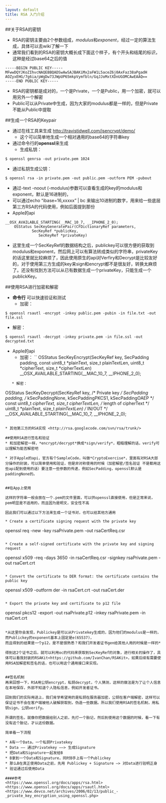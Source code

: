 ```yaml
---
layout: default
title: RSA 入门介绍
---
```


##关于RSA的密钥

* RSA的密钥主要由2个参数组成，*modulus*和*exponent*，经过一定的算法生成，具体可以去wiki了解一下
* 通常我们看到的RSA的密钥大概长成下面这个样子，有个开头和结尾的标识，这种是经过base64之后的值

```
-----BEGIN PUBLIC KEY-----
MFwwDQYJKoZIhvcNAQEBBQADSwAwSAJBAKiMx2aFW1L5aceZ6j0AxFaz38aPgadH
AOZyxEHG/7g6ia/pWgDw73JWpUP65mkpVymfbln/GqJJoMxtXDnUGOMCAwEAAQ==
-----END PUBLIC KEY-----
```

* RSA的密钥都是成对的，一个是Private，一个是Public，用一个加密，就可以用另外一个解密
* Public可以从Private中生成，因为大家的modulus都是一样的，但是Private不能从Public中提取

##生成一个RSA的Keypair
* 通过在线工具来生成  <http://travistidwell.com/jsencrypt/demo/>
   * 这个可以简单地生成一个相对通用的base64的字符串key
* 通过命令行的**openssl**来生成
   * 生成私钥：
```
$ openssl genrsa -out private.pem 1024
```

   * 通过私钥生成公钥：
```
$ openssl rsa -in private.pem -out public.pem -outform PEM -pubout
```
   * 通过-text -noout (-modulus)参数可以查看生成的key的modulus和exponent，默认是16进制的，
   * 可以通过echo “ibase=16,xxxxx” | bc 来输出10进制的数字，用来给一些底层第三方RSA的代码使用，例如后面提到那份
* Apple的api
```
__OSX_AVAILABLE_STARTING(__MAC_10_7, __IPHONE_2_0);
    OSStatus SecKeyGeneratePair(CFDictionaryRef parameters, 
            SecKeyRef *publicKey,
               SecKeyRef *privateKey) 
```
   * 这里生成一个SecKeyRef的数据结构之后，publickey可以很方便的获取到modulus和exponent，然后网上可以有算法转成类似的字符串，privateKey的话这里就比较麻烦了，因此使用原生的api对Verfiry和Decrypt是比较友好的，对于使用第三方生成的key来sign和encrypt都不是很友好，转换太麻烦了。还没有找到方法可以从已有数据生成一个privateKey，只能生成一个publickKey。

##使用RSA进行加密和解密
* **命令行**  可以快速验证和测试
   * 加密：
```
$ openssl rsautl -encrypt -inkey public.pem -pubin -in file.txt -out file.ssl
```
   * 解密：
```
$ openssl rsautl -decrypt -inkey private.pem -in file.ssl -out decrypted.txt
```
* Apple的api
   * 加密：
``
OSStatus SecKeyEncrypt(SecKeyRef key, SecPadding padding, const uint8_t *plainText, size_t plainTextLen, uint8_t *cipherText, size_t *cipherTextLen) __OSX_AVAILABLE_STARTING(__MAC_10_7, __IPHONE_2_0);
```
   * 解密：
```
OSStatus SecKeyDecrypt(SecKeyRef     key,         /* Private key */
               SecPadding     padding,      /* kSecPaddingNone,
                                                               kSecPaddingPKCS1,
                                                                           kSecPaddingOAEP */
              const uint8_t   *cipherText,
                                        size_t        cipherTextLen,  /* length of cipherText */
                                        uint8_t       *plainText, 
                                        size_t        *plainTextLen)  /* IN/OUT */
                      __OSX_AVAILABLE_STARTING(__MAC_10_7, __IPHONE_2_0);
```

* 其他第三方的RSA实现 <http://rsa.googlecode.com/svn/rsa/trunk/>

##使用RSA进行签名和验证
* 和加密解密一样，*encrypt/decrypt*换成*sign/verify*，粗糙理解的话，verify可以理解为能否解密吧
  
* 对于Apple的api，官方有个SampleCode，叫做*CryptoExercise*，里面有对RSA大部分操作的封装，可以简单使用和验证，但是非对称使用的时候（加密解密/签名验证 不是都用这些api配到使用的话）要注意一些参数的传递，例如SecPadding，openssl默认是paddingNone的。


##在App上使用

这样的字符串一般会放在一个.pem的文件里面，可以供openssl直接使用，但是正常来说，pem明显是不适用的，而且因为是明文，安全性不高

因此我们可以通过以下方法来生成一个证书对，也可以给其他方通用

* Create a certificate signing request with the private key
```
openssl req -new -key rsaPrivate.pem -out rsaCertReq.csr
```

* Create a self-signed certificate with the private key and signing request
```
openssl x509 -req -days 3650 -in rsaCertReq.csr -signkey rsaPrivate.pem -out rsaCert.crt
```

* Convert the certificate to DER format: the certificate contains the public key
```
openssl x509 -outform der -in rsaCert.crt -out rsaCert.der
```

* Export the private key and certificate to p12 file
```
openssl pkcs12 -export -out rsaPrivate.p12 -inkey rsaPrivate.pem -in rsaCert.crt
```

*从这里你会发现，Publickey是可以从Privatekey生成的，因为他们的modulus是一样的，而Publickey的exponent基本上固定是e(65537)，
而且得到的结果是一个p12，是不是很熟悉？和我们开发者证书gen给其他人用的时候是一样的*

得到这2个证书之后，就可以利用oc的代码来获取到SecKeyRef的对象，进行相关的操作了，具体可以看我封装的RSAKit<https://github.com/IvanChan/RSAKit>，如果后续有需要使用RSA加解密和签名的话，也可以用这个通用接口来实现。


##签名机制 
再来回想一下，RSA用公钥encrypt，私钥decrypt，个人猜测，这样的做法是为了让个人信息在本地保存，外部不知道个人隐私信息，例如开发者证书。

回到我们的实际用途上，我们肯学希望用的是私钥在服务器加密，公钥在客户端解密，这样可以保证证书不会在客户端被他人破解获取到，伪造一些数据。所以我们使用RSA的签名机制，用私钥sign，公钥verify。

所谓的签名，就像你把数据给别人之前，先打一个胎记，然后到使用这个数据的时候，看一下有没有这个胎记，才认这份数据。

简单看一下流程

* A有一个Data，一个私钥Privatekey
* Data —— 通过Privatekey ——> 生成Signature
* 把Data和Signature一起发给B
* B拿到一个Data和Signature，同时B手上有一个Publickey
* 那么B在真正使用Data之前，先用 Publickey + Signature —> 对Data进行验明正身
* 验证通过后使用Data

####参考
<https://www.openssl.org/docs/apps/rsa.html>
<https://www.openssl.org/docs/apps/rsautl.html>
<https://www.devco.net/archives/2006/02/13/public_-_private_key_encryption_using_openssl.php>

